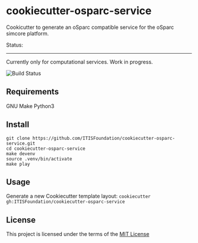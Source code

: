 cookiecutter-osparc-service
==========================================

Cookicutter to generate an oSparc compatible service for the oSparc simcore platform.

Status:

-------
Currently only for computational services. Work in progress.

![Build Status](https://github.com/ITISFoundation/cookiecutter-osparc-service/workflows/Github-CI%20Push/PR/badge.svg)

Requirements
------------

GNU Make
Python3

Install
------------

```console
git clone https://github.com/ITISFoundation/cookiecutter-osparc-service.git
cd cookiecutter-osparc-service
make devenv
source .venv/bin/activate
make play
```

Usage
-----

Generate a new Cookiecutter template layout: `cookiecutter gh:ITISFoundation/cookiecutter-osparc-service`

License
-------

This project is licensed under the terms of the [MIT License](/LICENSE)
